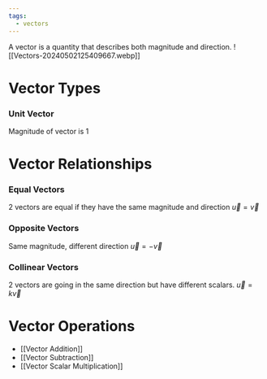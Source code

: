 ```yaml
---
tags:
  - vectors
---
```

A vector is a quantity that describes both magnitude and direction.
![[Vectors-20240502125409667.webp]]
# Vector Types
### Unit Vector
Magnitude of vector is 1
# Vector Relationships
### Equal Vectors
2 vectors are equal if they have the same magnitude and direction
$\vec{u} = \vec{v}$
### Opposite Vectors
Same magnitude, different direction
$\vec{u}=-\vec{v}$
### Collinear Vectors
2 vectors are going in the same direction but have different scalars.
$\vec{u}=k\vec{v}$
# Vector Operations
- [[Vector Addition]]
- [[Vector Subtraction]]
- [[Vector Scalar Multiplication]]
